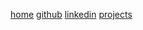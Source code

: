 [home]()
[github](https://github.com/lappn99)
[linkedin](https://www.linkedin.com/in/nathangtlapp/)
[projects](projects/projects.html)